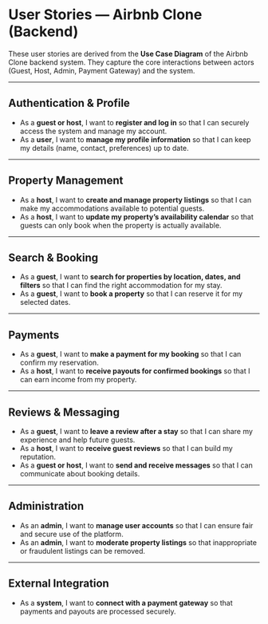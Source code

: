 # User Stories — Airbnb Clone (Backend)

These user stories are derived from the **Use Case Diagram** of the Airbnb Clone backend system. They capture the core interactions between actors (Guest, Host, Admin, Payment Gateway) and the system.

---

## Authentication & Profile
- As a **guest or host**, I want to **register and log in** so that I can securely access the system and manage my account.
- As a **user**, I want to **manage my profile information** so that I can keep my details (name, contact, preferences) up to date.

---

## Property Management
- As a **host**, I want to **create and manage property listings** so that I can make my accommodations available to potential guests.
- As a **host**, I want to **update my property’s availability calendar** so that guests can only book when the property is actually available.

---

## Search & Booking
- As a **guest**, I want to **search for properties by location, dates, and filters** so that I can find the right accommodation for my stay.
- As a **guest**, I want to **book a property** so that I can reserve it for my selected dates.

---

## Payments
- As a **guest**, I want to **make a payment for my booking** so that I can confirm my reservation.
- As a **host**, I want to **receive payouts for confirmed bookings** so that I can earn income from my property.

---

## Reviews & Messaging
- As a **guest**, I want to **leave a review after a stay** so that I can share my experience and help future guests.
- As a **host**, I want to **receive guest reviews** so that I can build my reputation.
- As a **guest or host**, I want to **send and receive messages** so that I can communicate about booking details.

---

## Administration
- As an **admin**, I want to **manage user accounts** so that I can ensure fair and secure use of the platform.
- As an **admin**, I want to **moderate property listings** so that inappropriate or fraudulent listings can be removed.

---

## External Integration
- As a **system**, I want to **connect with a payment gateway** so that payments and payouts are processed securely.

